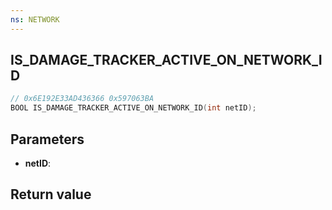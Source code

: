 ```yaml
---
ns: NETWORK
---
```

## IS_DAMAGE_TRACKER_ACTIVE_ON_NETWORK_ID

```c
// 0x6E192E33AD436366 0x597063BA
BOOL IS_DAMAGE_TRACKER_ACTIVE_ON_NETWORK_ID(int netID);
```


## Parameters
* **netID**: 

## Return value
